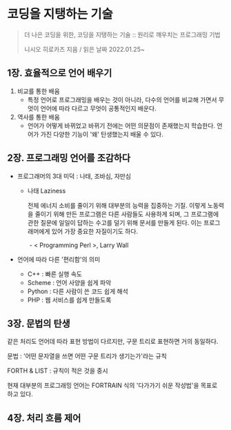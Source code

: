 # 코딩을 지탱하는 기술

> 더 나은 코딩을 위한, 코딩을 지탱하는 기술 :: 원리로 깨우치는 프로그래밍 기법
>
> 니시오 히로카즈 지음  /  읽은 날짜 2022.01.25~





## 1장. 효율적으로 언어 배우기

1. 비교를 통한 배움
   - 특정 언어로 프로그래밍을 배우는 것이 아니라, 다수의 언어를 비교해 가면서 무엇이 언어에 따라 다르고 무엇이 공통적인지 배운다.
2. 역사를 통한 배움
   - 언어가 어떻게 바뀌었고 바뀌기 전에는 어떤 의문점이 존재했는지 학습한다. 언어가 가진 다양한 기능이 '왜' 탄생했는지 배울 수 있다.



## 2장. 프로그래밍 언어를 조감하다

- 프로그래머의 3대 미덕 : 나태, 조바심, 자만심

  - 나태 Laziness

    전체 에너지 소비를 줄이기 위해 대부분의 능력을 집중하는 기질. 이렇게 노동력을 줄이기 위해 만든 프로그램은 다른 사람들도 사용하게 되며, 그 프로그램에 관한 질문에 일일이 답하는 수고를 덜기 위해 문서를 만들게 된다. 이는 프로그래머에게 있어 가장 중요한 자질이기도 하다.

    ​														- < Programming Perl >, Larry Wall

- 언어에 따라 다른 '편리함'의 의미
  - C++ : 빠른 실행 속도
  - Scheme : 언어 사양을 쉽게 파악
  - Python : 다른 사람이 쓴 코드 쉽게 해석
  - PHP : 웹 서비스를 쉽게 만들도록



## 3장. 문법의 탄생

같은 처리도 언어데 따라 표현 방법이 다르지만, 구문 트리로 표현하면 거의 동일하다.

문법 : '어떤 문자열을 쓰면 어떤 구문 트리가 생기는가'라는 규칙

FORTH & LIST : 규칙이 적은 것을 중시

현재 대부분의 프로그래밍 언어는 FORTRAIN 식의 '다가가기 쉬운 작성법'을 목표로 하고 있다. 



## 4장. 처리 흐름 제어

